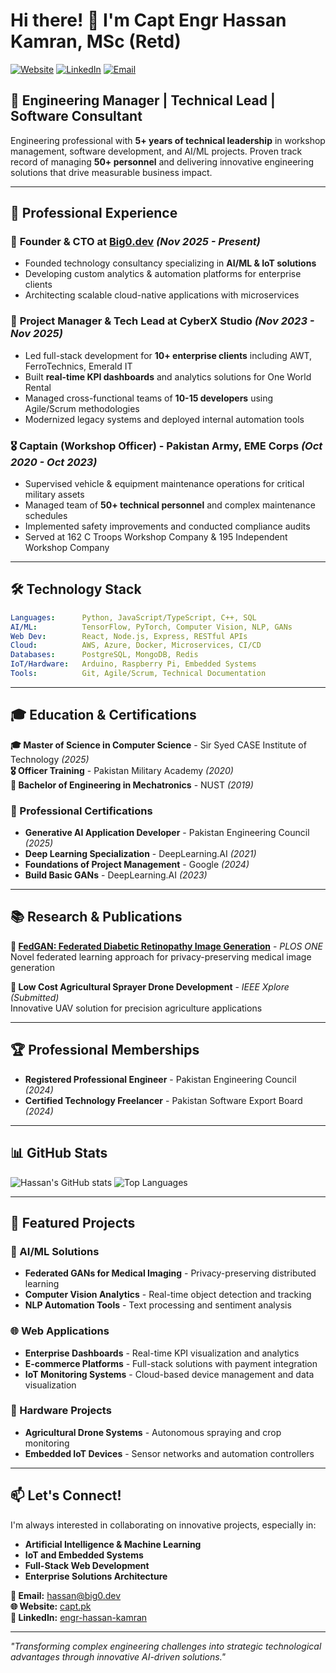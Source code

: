 # Hi there! 👋 I'm Capt Engr Hassan Kamran, MSc (Retd)

[![Website](https://img.shields.io/badge/Website-capt.pk-blue?style=flat-square&logo=google-chrome)](https://capt.pk)
[![LinkedIn](https://img.shields.io/badge/LinkedIn-engr--hassan--kamran-0077B5?style=flat-square&logo=linkedin)](https://linkedin.com/in/engr-hassan-kamran)
[![Email](https://img.shields.io/badge/Email-contact@big0.dev-D14836?style=flat-square&logo=gmail)](mailto:contact@big0.dev)

## 🚀 Engineering Manager | Technical Lead | Software Consultant

Engineering professional with **5+ years of technical leadership** in workshop management, software development, and AI/ML projects. Proven track record of managing **50+ personnel** and delivering innovative engineering solutions that drive measurable business impact.

---

## 💼 Professional Experience

### 🎯 **Founder & CTO** at [Big0.dev](https://big0.dev) *(Nov 2025 - Present)*
- Founded technology consultancy specializing in **AI/ML & IoT solutions**
- Developing custom analytics & automation platforms for enterprise clients
- Architecting scalable cloud-native applications with microservices

### 🏢 **Project Manager & Tech Lead** at CyberX Studio *(Nov 2023 - Nov 2025)*
- Led full-stack development for **10+ enterprise clients** including AWT, FerroTechnics, Emerald IT
- Built **real-time KPI dashboards** and analytics solutions for One World Rental
- Managed cross-functional teams of **10-15 developers** using Agile/Scrum methodologies
- Modernized legacy systems and deployed internal automation tools

### 🎖️ **Captain (Workshop Officer)** - Pakistan Army, EME Corps *(Oct 2020 - Oct 2023)*
- Supervised vehicle & equipment maintenance operations for critical military assets
- Managed team of **50+ technical personnel** and complex maintenance schedules
- Implemented safety improvements and conducted compliance audits
- Served at 162 C Troops Workshop Company & 195 Independent Workshop Company

---

## 🛠️ Technology Stack

```yaml
Languages:      Python, JavaScript/TypeScript, C++, SQL
AI/ML:          TensorFlow, PyTorch, Computer Vision, NLP, GANs
Web Dev:        React, Node.js, Express, RESTful APIs
Cloud:          AWS, Azure, Docker, Microservices, CI/CD
Databases:      PostgreSQL, MongoDB, Redis
IoT/Hardware:   Arduino, Raspberry Pi, Embedded Systems
Tools:          Git, Agile/Scrum, Technical Documentation
```

---

## 🎓 Education & Certifications

**🎓 Master of Science in Computer Science** - Sir Syed CASE Institute of Technology *(2025)*  
**🎖️ Officer Training** - Pakistan Military Academy *(2020)*  
**🔧 Bachelor of Engineering in Mechatronics** - NUST *(2019)*

### 📜 Professional Certifications
- **Generative AI Application Developer** - Pakistan Engineering Council *(2025)*
- **Deep Learning Specialization** - DeepLearning.AI *(2021)*
- **Foundations of Project Management** - Google *(2024)*
- **Build Basic GANs** - DeepLearning.AI *(2023)*

---

## 📚 Research & Publications

**📖 [FedGAN: Federated Diabetic Retinopathy Image Generation](https://journals.plos.org/plosone/)** - *PLOS ONE*  
Novel federated learning approach for privacy-preserving medical image generation

**🚁 Low Cost Agricultural Sprayer Drone Development** - *IEEE Xplore (Submitted)*  
Innovative UAV solution for precision agriculture applications

---

## 🏆 Professional Memberships

- **Registered Professional Engineer** - Pakistan Engineering Council *(2024)*
- **Certified Technology Freelancer** - Pakistan Software Export Board *(2024)*

---

## 📊 GitHub Stats

![Hassan's GitHub stats](https://github-readme-stats.vercel.app/api?username=hassan-kamran&show_icons=true&theme=radical)
![Top Languages](https://github-readme-stats.vercel.app/api/top-langs/?username=hassan-kamran&layout=compact&theme=radical)

---

## 🌟 Featured Projects

### 🤖 AI/ML Solutions
- **Federated GANs for Medical Imaging** - Privacy-preserving distributed learning
- **Computer Vision Analytics** - Real-time object detection and tracking
- **NLP Automation Tools** - Text processing and sentiment analysis

### 🌐 Web Applications
- **Enterprise Dashboards** - Real-time KPI visualization and analytics
- **E-commerce Platforms** - Full-stack solutions with payment integration
- **IoT Monitoring Systems** - Cloud-based device management and data visualization

### 🚁 Hardware Projects
- **Agricultural Drone Systems** - Autonomous spraying and crop monitoring
- **Embedded IoT Devices** - Sensor networks and automation controllers

---

## 📫 Let's Connect!

I'm always interested in collaborating on innovative projects, especially in:
- **Artificial Intelligence & Machine Learning**
- **IoT and Embedded Systems**
- **Full-Stack Web Development**
- **Enterprise Solutions Architecture**

**📧 Email:** [hassan@big0.dev](mailto:hassan@big0.dev)  
**🌐 Website:** [capt.pk](https://capt.pk)  
**💼 LinkedIn:** [engr-hassan-kamran](https://linkedin.com/in/engr-hassan-kamran)

---

*"Transforming complex engineering challenges into strategic technological advantages through innovative AI-driven solutions."*
